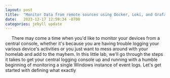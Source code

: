 ```yaml
---
layout: post
title:  "Monitor Data from remote sources using Docker, Loki, and Grafana on a Single Board Computer"
date:   2023-12-17 12:59:34 -0700
categories: jekyll update
---
```


&nbsp;&nbsp;&nbsp;&nbsp; There may come a time when you'd like to monitor your devices from a central console, whether it's because you are having trouble logging your various device's activities or you just want to mess around with your homelab and add to the mayhem.  In this little lab, we'll go through the steps it takes to get your central logging console up and running with a humble beginning of monitoring a single Windows instance of event logs.  Let's get started with defining what exactly 